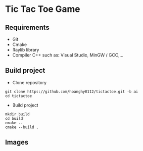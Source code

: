 # Tic Tac Toe Game

## Requirements
- Git
- Cmake
- Raylib library
- Compiler C++ such as: Visual Studio, MinGW / GCC,...

## Build project
- Clone repository
```
git clone https://github.com/hoanghy0112/tictactoe.git -b ai
cd tictactoe
```
- Build project
```
mkdir build
cd build
cmake ..
cmake --build .
```

## Images